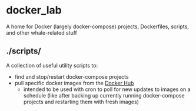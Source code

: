 # docker_lab

A home for Docker (largely docker-compose) projects, Dockerfiles, scripts, and other whale-related stuff

## ./scripts/
A collection of useful utility scripts to:
- find and stop/restart docker-compose projects
- pull specific docker images from the [Docker Hub](https://hub.docker.com)
    - intended to be used with cron to poll for new updates to images on a schedule 
      (like after backing up currently running docker-compose projects and restarting them with fresh images)
